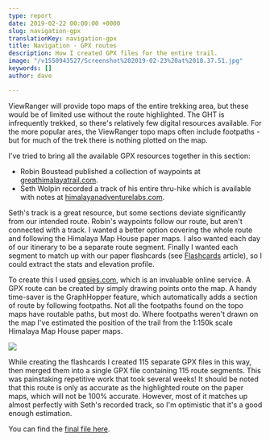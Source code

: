 ```yaml
---
type: report
date: 2019-02-22 00:00:00 +0000
slug: navigation-gpx
translationKey: navigation-gpx
title: Navigation - GPX routes
description: How I created GPX files for the entire trail.
image: "/v1550943527/Screenshot%202019-02-23%20at%2018.37.51.jpg"
keywords: []
author: dave

---
```

ViewRanger will provide topo maps of the entire trekking area, but these would be of limited use without the route highlighted. The GHT is infrequently trekked, so there's relatively few digital resources available. For the more popular ares, the ViewRanger topo maps often include footpaths - but for much of the trek there is nothing plotted on the map.

I've tried to bring all the available GPX resources together in this section:

* Robin Boustead published a collection of waypoints at [greathimalayatrail.com](http://www.greathimalayatrail.com/gps.php?cId=2).
* Seth Wolpin recorded a track of his entire thru-hike which is available with notes at [himalayanadventurelabs.com](https://www.himalayanadventurelabs.com/great-himalaya-trail/interactive-map-great-himalayan-trail/).

Seth's track is a great resource, but some sections deviate significantly from our intended route. Robin's waypoints follow our route, but aren't connected with a track. I wanted a better option covering the whole route and following the Himalaya Map House paper maps. I also wanted each day of our itinerary to be a separate route segment. Finally I wanted each segment to match up with our paper flashcards (see [Flashcards](/expeditions/great-himalaya-trail-2019/navigation-flashcards/) article), so I could extract the stats and elevation profile.

To create this I used [gpsies.com](https://www.gpsies.com/ "www.gpsies.com"), which is an invaluable online service. A GPX route can be created by simply drawing points onto the map. A handy time-saver is the GraphHopper feature, which automatically adds a section of route by following footpaths. Not all the footpaths found on the topo maps have routable paths, but most do. Where footpaths weren't drawn on the map I've estimated the position of the trail from the 1:150k scale Himalaya Map House paper maps.

![](https://res.cloudinary.com/wildernessprime/image/upload/w_1000,dpr_auto/v1550946659/Screenshot%202019-02-23%20at%2009.29.48.jpg)

While creating the flashcards I created 115 separate GPX files in this way, then merged them into a single GPX file containing 115 route segments. This was painstaking repetitive work that took several weeks! It should be noted that this route is only as accurate as the highlighted route on the paper maps, which will not be 100% accurate. However, most of it matches up almost perfectly with Seth's recorded track, so I'm optimistic that it's a good enough estimation.

You can find the [final file here](https://www.dropbox.com/s/s5p5neji22fi0bu/flashcard-daily-routes-copied-from-map.gpx?dl=0 "flashcard-daily-routes-copied-from-map.gpx").